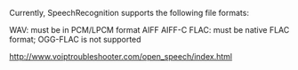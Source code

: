 Currently, SpeechRecognition supports the following file formats:

WAV: must be in PCM/LPCM format
AIFF
AIFF-C
FLAC: must be native FLAC format; OGG-FLAC is not supported



http://www.voiptroubleshooter.com/open_speech/index.html